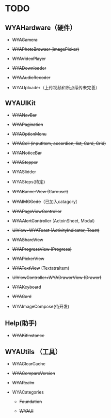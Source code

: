 # TODO

## WYAHardware（硬件）

- ~~WYACamera~~

- ~~WYAPhotoBrowser (imagePicker)~~

- ~~WYAVideoPlayer~~

- ~~WYADownloader~~

- ~~WYAAudioRecoder~~

- WYAUploader（上传视频和断点续传未完善）
    
## WYAUIKit 

- ~~WYANavBar~~

- ~~WYAPagination~~

- ~~WYAOptionMenu~~

- ~~WYACell (inputItem, accordion, list, Card, Grid)~~

- ~~WYANoticeBar~~

- ~~WYAStepper~~

- ~~WYASlidder~~

- WYASteps(待定)

- ~~WYABannerView (Carousel)~~

- ~~WYAIMGCode~~（已加入catagory）

- ~~WYAPageViewController~~

- ~~WYAAlertController~~ (ActoinSheet, Modal)

- ~~UIView+WYAToast (ActivityIndicator, Toast)~~

- ~~WYAShareView~~

- ~~WYAProgressView (Progress)~~
    
- ~~WYAPickerView~~

- ~~WYATextView~~ (TextatraItem)
    
- ~~UIViewController+WYADrawerView (Drawer)~~
    
- ~~WYAKeyboard~~

- ~~WYACard~~

- WYAImageCompose(待开发)

## Help(助手)
- ~~WYAKitInstance~~

## WYAUtils （工具）
  
- ~~WYAClearCache~~

- ~~WYACompareVersion~~

-  ~~WYARealm~~

- WYACategories

    - ~~Foundation~~  

    - ~~WYAUI~~



    

